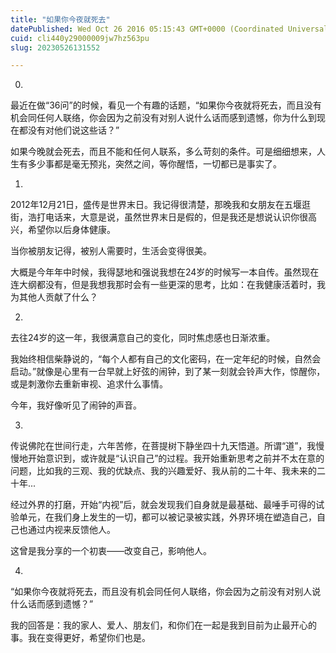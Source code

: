 ```yaml
---
title: "如果你今夜就死去"
datePublished: Wed Oct 26 2016 05:15:43 GMT+0000 (Coordinated Universal Time)
cuid: cli440y29000009jw7hz563pu
slug: 20230526131552

---
```


0.

最近在做“36问”的时候，看见一个有趣的话题，“如果你今夜就将死去，而且没有机会同任何人联络，你会因为之前没有对别人说什么话而感到遗憾，你为什么到现在都没有对他们说这些话？”

如果今晚就会死去，而且不能和任何人联系，多么苛刻的条件。可是细细想来，人生有多少事都是毫无预兆，突然之间，等你醒悟，一切都已是事实了。

1.

2012年12月21日，盛传是世界末日。我记得很清楚，那晚我和女朋友在五堰逛街，浩打电话来，大意是说，虽然世界末日是假的，但是我还是想说认识你很高兴，希望你以后身体健康。

当你被朋友记得，被别人需要时，生活会变得很美。

大概是今年年中时候，我得瑟地和强说我想在24岁的时候写一本自传。虽然现在连大纲都没有，但是我想我那时会有一些更深的思考，比如：在我健康活着时，我为其他人贡献了什么？

2.

去往24岁的这一年，我很满意自己的变化，同时焦虑感也日渐浓重。

我始终相信柴静说的，“每个人都有自己的文化密码，在一定年纪的时候，自然会启动。”就像是心里有一台早就上好弦的闹钟，到了某一刻就会铃声大作，惊醒你，或是刺激你去重新审视、追求什么事情。

今年，我好像听见了闹钟的声音。

3.

传说佛陀在世间行走，六年苦修，在菩提树下静坐四十九天悟道。所谓“道”，我慢慢地开始意识到，或许就是“认识自己”的过程。我开始重新思考之前并不太在意的问题，比如我的三观、我的优缺点、我的兴趣爱好、我从前的二十年、我未来的二十年...

经过外界的打磨，开始“内视”后，就会发现我们自身就是最基础、最唾手可得的试验单元，在我们身上发生的一切，都可以被记录被实践，外界环境在塑造自己，自己也通过内视来反馈他人。

这曾是我分享的一个初衷——改变自己，影响他人。

4.

“如果你今夜就将死去，而且没有机会同任何人联络，你会因为之前没有对别人说什么话而感到遗憾？”

我的回答是：我的家人、爱人、朋友们，和你们在一起是我到目前为止最开心的事。我在变得更好，希望你们也是。